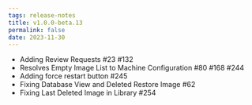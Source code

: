 ```yaml
---
tags: release-notes
title: v1.0.0-beta.13
permalink: false
date: 2023-11-30
---
```


- Adding Review Requests #23 #132
- Resolves Empty Image List to Machine Configuration #80 #168 #244
- Adding force restart button #245
- Fixing Database View and Deleted Restore Image #62
- Fixing Last Deleted Image in Library #254